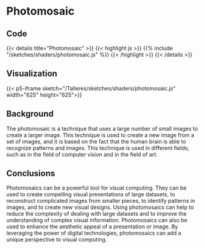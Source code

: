 # Photomosaic
## Code

{{< details title="Photomosaic" >}}
{{< highlight js >}}
{{% include "/sketches/shaders/photomosaic.js" %}}
{{< /highlight >}}
{{< /details >}}

## Visualization

{{< p5-iframe sketch="/Talleres/sketches/shaders/photomosaic.js" width="625" height="625">}}

## Background
The photomosaic is a technique that uses a large number of small images to create a larger image. This technique is used to create a new image from a set of images, and it is based on the fact that the human brain is able to recognize patterns and images. This technique is used in different fields, such as in the field of computer vision and in the field of art.

## Conclusions
Photomosaics can be a powerful tool for visual computing. They can be used to create compelling visual presentations of large datasets, to reconstruct complicated images from smaller pieces, to identify patterns in images, and to create new visual designs. Using photomosaics can help to reduce the complexity of dealing with large datasets and to improve the understanding of complex visual information. Photomosaics can also be used to enhance the aesthetic appeal of a presentation or image. By leveraging the power of digital technologies, photomosaics can add a unique perspective to visual computing.